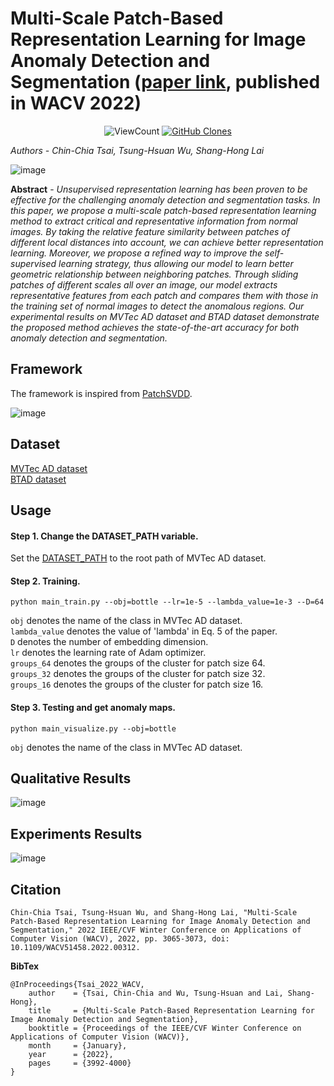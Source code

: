 # Multi-Scale Patch-Based Representation Learning for Image Anomaly Detection and Segmentation ([paper link](https://openaccess.thecvf.com/content/WACV2022/html/Tsai_Multi-Scale_Patch-Based_Representation_Learning_for_Image_Anomaly_Detection_and_Segmentation_WACV_2022_paper.html), published in WACV 2022)

<p align="center">
    <img alt="ViewCount" src="https://views.whatilearened.today/views/github/howeng98/MSPBA.svg">
    <a href='https://github.com/howeng98/MSPBA'><img alt='GitHub Clones' src='https://img.shields.io/badge/dynamic/json?color=success&label=Clone&query=count&url=https://gist.githubusercontent.com/Howeng98/cbb010a4bc31a1d14b7d49c1d836635d/raw/clone.json&logo=github'></a>
</p>


*Authors - Chin-Chia Tsai, Tsung-Hsuan Wu, Shang-Hong Lai*

![image](https://user-images.githubusercontent.com/10960400/190884447-d513415f-13d3-4a28-ad0d-89b828c3fa0a.png)

**Abstract** - *Unsupervised representation learning has been proven to be effective for the challenging anomaly detection and segmentation tasks. In this paper, we propose a multi-scale patch-based representation learning method to extract critical and representative information from normal images. By taking the relative feature similarity between patches of different local distances into account, we can achieve better representation learning. Moreover, we propose a refined way to improve the self-supervised learning strategy, thus allowing our model to learn better geometric relationship between neighboring patches. Through sliding patches of different scales all over an image, our model extracts representative features from each patch and compares them with those in the training set of normal images to detect the anomalous regions. Our experimental results on MVTec AD dataset and BTAD dataset demonstrate the proposed method achieves the state-of-the-art accuracy for both anomaly detection and segmentation.*
<br />

## Framework
The framework is inspired from [PatchSVDD](https://github.com/nuclearboy95/Anomaly-Detection-PatchSVDD-PyTorch).

![image](https://user-images.githubusercontent.com/10960400/190884512-93ff110c-29c0-4c0a-9df3-ae894bd396b0.png)
<br />

## Dataset
[MVTec AD dataset](https://www.mvtec.com/company/research/datasets/mvtec-ad/)<br />
[BTAD dataset](https://github.com/pankajmishra000/VT-ADL#beantech-anomaly-detection-dataset---btad)
<br />

## Usage
#### Step 1. Change the DATASET_PATH variable.
Set the [DATASET_PATH](https://github.com/chinchia/Defect-Detection/blob/12520d5caa88b381dc90d4047ae0cd7f9dcec837/codes/codes/mvtecad.py#L9) to the root path of MVTec AD dataset.

#### Step 2. Training.
```
python main_train.py --obj=bottle --lr=1e-5 --lambda_value=1e-3 --D=64
```

```obj``` denotes the name of the class in MVTec AD dataset.<br />
```lambda_value``` denotes the value of 'lambda' in Eq. 5 of the paper.<br />
```D``` denotes the number of embedding dimension.<br />
```lr``` denotes the learning rate of Adam optimizer.<br />
```groups_64``` denotes the groups of the cluster for patch size 64.<br />
```groups_32``` denotes the groups of the cluster for patch size 32.<br />
```groups_16``` denotes the groups of the cluster for patch size 16.

#### Step 3. Testing and get anomaly maps.
```
python main_visualize.py --obj=bottle
```

```obj``` denotes the name of the class in MVTec AD dataset.
<br />

## Qualitative Results
![image](https://user-images.githubusercontent.com/10960400/190885216-4cc6da86-83cd-4464-a6d5-0c71ad7aefd9.png)
<br />

## Experiments Results
![image](https://user-images.githubusercontent.com/10960400/190885257-031e3402-3410-41ad-8f2a-dd38a78ad2b2.png)
<br />

## Citation
```
Chin-Chia Tsai, Tsung-Hsuan Wu, and Shang-Hong Lai, "Multi-Scale Patch-Based Representation Learning for Image Anomaly Detection and Segmentation," 2022 IEEE/CVF Winter Conference on Applications of Computer Vision (WACV), 2022, pp. 3065-3073, doi: 10.1109/WACV51458.2022.00312.
```

**BibTex**

```
@InProceedings{Tsai_2022_WACV,
    author    = {Tsai, Chin-Chia and Wu, Tsung-Hsuan and Lai, Shang-Hong},
    title     = {Multi-Scale Patch-Based Representation Learning for Image Anomaly Detection and Segmentation},
    booktitle = {Proceedings of the IEEE/CVF Winter Conference on Applications of Computer Vision (WACV)},
    month     = {January},
    year      = {2022},
    pages     = {3992-4000}
}
```
<br />
